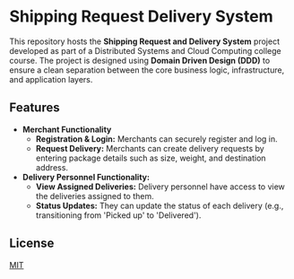 
# Shipping Request Delivery System

This repository hosts the **Shipping Request and Delivery System** project developed as part of a Distributed Systems and Cloud Computing college course. The project is designed using **Domain Driven Design (DDD)** to ensure a clean separation between the core business logic, infrastructure, and application layers.

## Features

- **Merchant Functionality**
    - **Registration & Login:** Merchants can securely register and log in.
    - **Request Delivery:** Merchants can create delivery requests by entering package details such as size, weight, and destination address.
- **Delivery Personnel Functionality:**
    - **View Assigned Deliveries:** Delivery personnel have access to view the deliveries assigned to them.
    - **Status Updates:** They can update the status of each delivery (e.g., transitioning from 'Picked up' to 'Delivered').


## License

[MIT](https://github.com/Ahmed-M-Aboutaleb/distributed-systems-2025-shipping-request-delivery-system/LICENSE)

